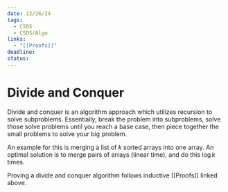 ```yaml
---
date: 12/26/24
tags:
  - CSDS
  - CSDS/Algo
links:
  - "[[Proofs]]"
deadline: 
status:
---
```

# Divide and Conquer
Divide and conquer is an algorithm approach which utilizes recursion to solve subproblems. Essentially, break the problem into subproblems, solve those solve problems until you reach a base case, then piece together the small problems to solve your big problem. 

An example for this is merging a list of $k$ sorted arrays into one array. An optimal solution is to merge pairs of arrays (linear time), and do this $\log k$ times. 

Proving a divide and conquer algorithm follows inductive [[Proofs]] linked above.